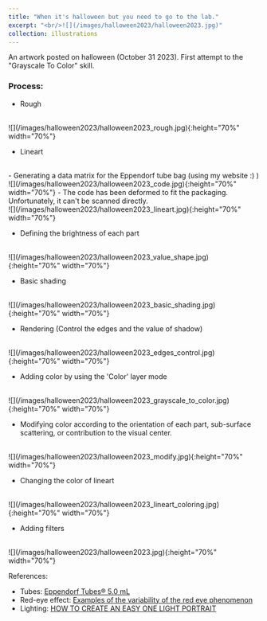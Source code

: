 ```yaml
---
title: "When it's halloween but you need to go to the lab."
excerpt: "<br/>![](/images/halloween2023/halloween2023.jpg)"
collection: illustrations
---
```

An artwork posted on halloween (October 31 2023). First attempt to the "Grayscale To Color" skill.

### Process: 

* Rough
<br>
![](/images/halloween2023/halloween2023_rough.jpg){:height="70%" width="70%"}


* Lineart
<br>
    - Generating a data matrix for the Eppendorf tube bag (using my website :) )
    ![](/images/halloween2023/halloween2023_code.jpg){:height="70%" width="70%"}
    - The code has been deformed to fit the packaging. Unfortunately, it can't be scanned directly.
    <br>
    ![](/images/halloween2023/halloween2023_lineart.jpg){:height="70%" width="70%"}

* Defining the brightness of each part
<br>
![](/images/halloween2023/halloween2023_value_shape.jpg){:height="70%" width="70%"}

* Basic shading
<br>
![](/images/halloween2023/halloween2023_basic_shading.jpg){:height="70%" width="70%"}

* Rendering (Control the edges and the value of shadow)
<br>
![](/images/halloween2023/halloween2023_edges_control.jpg){:height="70%" width="70%"}

* Adding color by using the 'Color' layer mode
<br>
![](/images/halloween2023/halloween2023_grayscale_to_color.jpg){:height="70%" width="70%"}

* Modifying color according to the orientation of each part, sub-surface scattering, or contribution to the visual center.
<br>
![](/images/halloween2023/halloween2023_modify.jpg){:height="70%" width="70%"}

* Changing the color of lineart
<br>
![](/images/halloween2023/halloween2023_lineart_coloring.jpg){:height="70%" width="70%"}

* Adding filters
<br>
![](/images/halloween2023/halloween2023.jpg){:height="70%" width="70%"}

References:
- Tubes: [Eppendorf Tubes® 5.0 mL](https://www.eppendorf.com/product-media/img/global/52682/Eppendorf_Sample-Preparation_Tubes-5-mL_front-closed-lid_3D.jpg?imwidth=1080)
- Red-eye effect: [Examples of the variability of the red eye phenomenon](https://www.researchgate.net/profile/Sebastiano-Battiato-2/publication/234143790/figure/fig2/AS:670706463408134@1536920290160/Examples-of-the-variability-of-the-red-eye-phenomenon-Golden-eyes-are-also-visible.png)
- Lighting: [HOW TO CREATE AN EASY ONE LIGHT PORTRAIT](https://westcottu.com/how-to-create-an-easy-one-light-portrait#jp-carousel-152560)